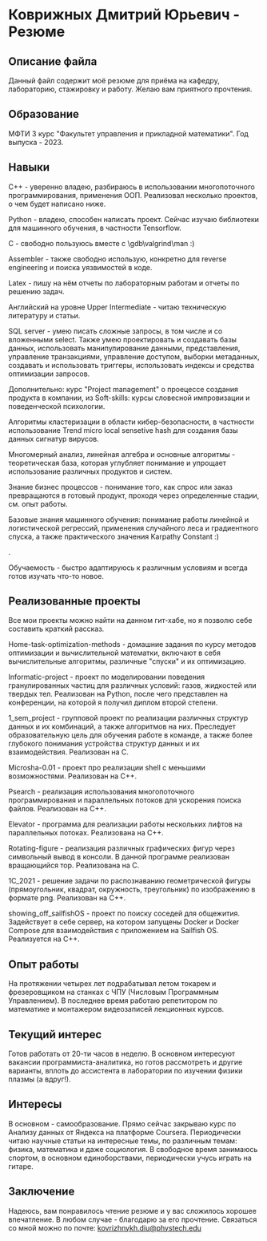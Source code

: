 # Коврижных Дмитрий Юрьевич - Резюме

## Описание файла

Данный файл содержит моё резюме для приёма на кафедру, лабораторию, стажировку и работу. Желаю вам приятного прочтения.

## Образование

МФТИ 3 курс "Факультет управления и прикладной математики". Год выпуска - 2023. 

## Навыки

С++ - уверенно владею, разбираюсь в использовании многопоточного программирования, применения ООП. Реализовал несколько проектов, о чем будет написано ниже.

Python - владею, способен написать проект. Сейчас изучаю библиотеки для машинного обучения, в частности Tensorflow.

С - свободно пользуюсь вместе с \gdb\valgrind\man :)

Assembler - также свободно использую, конкретно для reverse engineering и поиска уязвимостей в коде.

Latex - пишу на нём отчеты по лабораторным работам и отчеты по решению задач.

Английский на уровне Upper Intermediate - читаю техническую литературу и статьи.

SQL server - умею писать сложные запросы, в том числе и со вложенными select. Также умею проектировать и создавать базы данных, использовать манипулирование данными, представления, управление транзакциями, управление доступом, выборки метаданных, создавать и использовать триггеры, использовать индексы и средства оптимизации запросов.

Дополнительно: курс "Project management" о проецессе создания продукта в компании, из Soft-skills: курсы словесной импровизации и поведенческой психологии.

Алгоритмы кластеризации в области кибер-безопасности, в частности использование Trend micro local sensetive hash для создания базы данных сигнатур вирусов.

Многомерный анализ, линейная алгебра и основные алгоритмы - теоретическая база, которая углубляет понимание и упрощает использование различных продуктов и систем.

Знание бизнес процессов - понимание того, как спрос или заказ превращаются в готовый продукт, проходя через определенные стадии, см. опыт работы.

Базовые знания машинного обучения: понимание работы линейной и логистической регрессий, применения случайного леса и градиентного спуска, а также практического значения Karpathy Constant :)

.

Обучаемость - быстро адаптируюсь к различным условиям и всегда готов изучать что-то новое.

## Реализованные проекты

Все мои проекты можно найти на данном гит-хабе, но я позволю себе составить краткий рассказ.

Home-task-optimization-methods - домашние задания по курсу методов оптимизации и вычислительной математки, включают в себя вычислительные алгоритмы, различные "спуски" и их оптимизацию.

Informatic-project - проект по моделировании поведения гранулированных частиц для различных условий: газов, жидкостей или твердых тел. Реализован на Python, после чего представлен на конференции, на которой я получил диплом второй степени.

1_sem_project - групповой проект по реализации различных структур данных и их комбинаций, а также алгоритмов на них. Преследует образовательную цель для обучения работе в команде, а также более глубокого понимания устройства структур данных и их взаимодействия. Реализован на С.

Microsha-0.01 - проект про реализации shell с меньшими возможностями. Реализован на С++.

Psearch - реализация использования многопоточного программирования и параллельных потоков для ускорения поиска файлов. Реализован на С++.

Elevator - программа для реализации работы нескольких лифтов на параллельных потоках. Реализована на С++.

Rotating-figure - реализация различных графических фигур через символьный вывод в консоли. В данной программе реализован вращающийся тор. Реализована на С.

1C_2021 - решение задачи по распознаванию геометрической фигуры (прямоугольник, квадрат, окружность, треугольник) по изображению в формате png. Реализован на С++.

showing_off_sailfishOS - проект по поиску соседей для общежития. Задействует в себе сервер, на котором запущены Docker и Docker Compose для взаимодействия с приложением на Sailfish OS. Реализуется на С++.

## Опыт работы

На протяжении четырех лет подрабатывал летом токарем и фрезеровщиком на станках с ЧПУ (Числовым Программным Управлением). В последнее время работаю репетитором по математике и монтажером видеозаписей лекционных курсов.

## Текущий интерес

Готов работать от 20-ти часов в неделю. В основном интересуют вакансии программиста-аналитика, но готов рассмотреть и другие варианты, вплоть до ассистента в лаборатории по изучении физики плазмы (а вдруг!).

## Интересы
В основном - самообразование. Прямо сейчас закрываю курс по Анализу данных от Яндекса на платформе Coursera. Периодически читаю научные статьи на интересные темы, по различным темам: физика, математика и даже социология. В свободное время занимаюсь спортом, в основном единоборствами, периодически учусь играть на гитаре. 

## Заключение

Надеюсь, вам понравилось чтение резюме и у вас сложилось хорошее впечатление. В любом случае - благодарю за его прочтение. Связаться со мной можно по почте: kovrizhnykh.diu@phystech.edu
